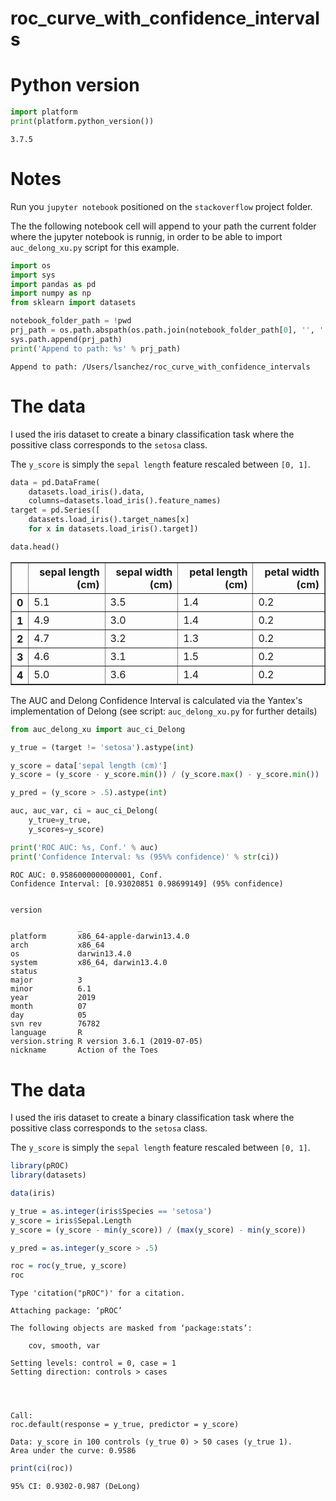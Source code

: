 # roc_curve_with_confidence_intervals

# Python version


```python
import platform
print(platform.python_version())
```

    3.7.5


# Notes

Run you `jupyter notebook` positioned on the `stackoverflow` project folder.

The the following notebook cell will append to your path the current folder where the jupyter notebook is runnig, in order to be able to import `auc_delong_xu.py` script for this example.


```python
import os
import sys
import pandas as pd
import numpy as np
from sklearn import datasets

notebook_folder_path = !pwd
prj_path = os.path.abspath(os.path.join(notebook_folder_path[0], '', ''))
sys.path.append(prj_path)
print('Append to path: %s' % prj_path)
```

    Append to path: /Users/lsanchez/roc_curve_with_confidence_intervals


# The data

I used the iris dataset to create a binary classification task where the possitive class corresponds to the `setosa` class.

The `y_score` is simply the `sepal length` feature rescaled between `[0, 1]`.


```python
data = pd.DataFrame(
    datasets.load_iris().data,
    columns=datasets.load_iris().feature_names)
target = pd.Series([
    datasets.load_iris().target_names[x]
    for x in datasets.load_iris().target])

data.head()
```




<div>
<style scoped>
    .dataframe tbody tr th:only-of-type {
        vertical-align: middle;
    }

    .dataframe tbody tr th {
        vertical-align: top;
    }

    .dataframe thead th {
        text-align: right;
    }
</style>
<table border="1" class="dataframe">
  <thead>
    <tr style="text-align: right;">
      <th></th>
      <th>sepal length (cm)</th>
      <th>sepal width (cm)</th>
      <th>petal length (cm)</th>
      <th>petal width (cm)</th>
    </tr>
  </thead>
  <tbody>
    <tr>
      <th>0</th>
      <td>5.1</td>
      <td>3.5</td>
      <td>1.4</td>
      <td>0.2</td>
    </tr>
    <tr>
      <th>1</th>
      <td>4.9</td>
      <td>3.0</td>
      <td>1.4</td>
      <td>0.2</td>
    </tr>
    <tr>
      <th>2</th>
      <td>4.7</td>
      <td>3.2</td>
      <td>1.3</td>
      <td>0.2</td>
    </tr>
    <tr>
      <th>3</th>
      <td>4.6</td>
      <td>3.1</td>
      <td>1.5</td>
      <td>0.2</td>
    </tr>
    <tr>
      <th>4</th>
      <td>5.0</td>
      <td>3.6</td>
      <td>1.4</td>
      <td>0.2</td>
    </tr>
  </tbody>
</table>
</div>



The AUC and Delong Confidence Interval is calculated via the Yantex's implementation of Delong (see script: `auc_delong_xu.py` for further details)


```python
from auc_delong_xu import auc_ci_Delong

y_true = (target != 'setosa').astype(int)

y_score = data['sepal length (cm)']
y_score = (y_score - y_score.min()) / (y_score.max() - y_score.min())

y_pred = (y_score > .5).astype(int)

auc, auc_var, ci = auc_ci_Delong(
    y_true=y_true,
    y_scores=y_score)

print('ROC AUC: %s, Conf.' % auc) 
print('Confidence Interval: %s (95%% confidence)' % str(ci))
```

    ROC AUC: 0.9586000000000001, Conf.
    Confidence Interval: [0.93020851 0.98699149] (95% confidence)



```python

```

```R
version
```


                   _                           
    platform       x86_64-apple-darwin13.4.0   
    arch           x86_64                      
    os             darwin13.4.0                
    system         x86_64, darwin13.4.0        
    status                                     
    major          3                           
    minor          6.1                         
    year           2019                        
    month          07                          
    day            05                          
    svn rev        76782                       
    language       R                           
    version.string R version 3.6.1 (2019-07-05)
    nickname       Action of the Toes          


# The data

I used the iris dataset to create a binary classification task where the possitive class corresponds to the `setosa` class.

The `y_score` is simply the `sepal length` feature rescaled between `[0, 1]`.


```R
library(pROC)
library(datasets)

data(iris)

y_true = as.integer(iris$Species == 'setosa')
y_score = iris$Sepal.Length
y_score = (y_score - min(y_score)) / (max(y_score) - min(y_score))

y_pred = as.integer(y_score > .5)

roc = roc(y_true, y_score)
roc
```

    Type 'citation("pROC")' for a citation.
    
    Attaching package: ‘pROC’
    
    The following objects are masked from ‘package:stats’:
    
        cov, smooth, var
    
    Setting levels: control = 0, case = 1
    Setting direction: controls > cases



    
    Call:
    roc.default(response = y_true, predictor = y_score)
    
    Data: y_score in 100 controls (y_true 0) > 50 cases (y_true 1).
    Area under the curve: 0.9586



```R
print(ci(roc))
```

    95% CI: 0.9302-0.987 (DeLong)



```R

```
